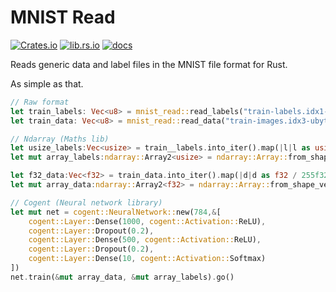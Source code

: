 # MNIST Read


[![Crates.io](https://img.shields.io/crates/v/mnist_read)](https://crates.io/crates/mnist_read)
[![lib.rs.io](https://img.shields.io/crates/v/mnist_read?color=blue&label=lib.rs)](https://lib.rs/crates/mnist_read)
[![docs](https://img.shields.io/crates/v/mnist_read?color=yellow&label=docs)](https://docs.rs/mnist_read)


Reads generic data and label files in the MNIST file format for Rust.

As simple as that.

```rust
// Raw format
let train_labels: Vec<u8> = mnist_read::read_labels("train-labels.idx1-ubyte");
let train_data: Vec<u8> = mnist_read::read_data("train-images.idx3-ubyte");

// Ndarray (Maths lib)
let usize_labels:Vec<usize> = train__labels.into_iter().map(|l|l as usize).collect();
let mut array_labels:ndarray::Array2<usize> = ndarray::Array::from_shape_vec((10000, 1), usize_labels).expect("Bad labels");

let f32_data:Vec<f32> = train_data.into_iter().map(|d|d as f32 / 255f32).collect();
let mut array_data:ndarray::Array2<f32> = ndarray::Array::from_shape_vec((10000, 28*28), f32_data).expect("Bad data");

// Cogent (Neural network library)
let mut net = cogent::NeuralNetwork::new(784,&[
    cogent::Layer::Dense(1000, cogent::Activation::ReLU),
    cogent::Layer::Dropout(0.2),
    cogent::Layer::Dense(500, cogent::Activation::ReLU),
    cogent::Layer::Dropout(0.2),
    cogent::Layer::Dense(10, cogent::Activation::Softmax)
])
net.train(&mut array_data, &mut array_labels).go()
```
